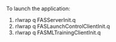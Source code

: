 To launch the application:
1) rlwrap q FASServerInit.q
2) rlwrap q FASLaunchControlClientInit.q
3) rlwrap q FASMLTrainingClientInit.q 
